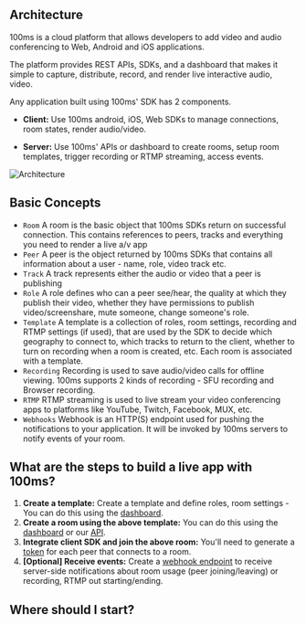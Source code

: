 ## Architecture

100ms is a cloud platform that allows developers to add video and audio conferencing to Web, Android and iOS applications.

The platform provides REST APIs, SDKs, and a dashboard that makes it simple to capture, distribute, record, and render live interactive audio, video.

Any application built using 100ms' SDK has 2 components.

-   **Client:** Use 100ms android, iOS, Web SDKs to manage connections, room states, render audio/video.

-   **Server:** Use 100ms' APIs or dashboard to create rooms, setup room templates, trigger recording or RTMP streaming, access events.

![Architecture](/docs/docs/v2/arch.png)

## Basic Concepts

-   `Room` A room is the basic object that 100ms SDKs return on successful connection. This contains references to peers, tracks and everything you need to render a live a/v app
-   `Peer` A peer is the object returned by 100ms SDKs that contains all information about a user - name, role, video track etc.
-   `Track` A track represents either the audio or video that a peer is publishing
-   `Role` A role defines who can a peer see/hear, the quality at which they publish their video, whether they have permissions to publish video/screenshare, mute someone, change someone's role.
-   `Template` A template is a collection of roles, room settings, recording and RTMP settings (if used), that are used by the SDK to decide which geography to connect to, which tracks to return to the client, whether to turn on recording when a room is created, etc. Each room is associated with a template.
-   `Recording` Recording is used to save audio/video calls for offline viewing. 100ms supports 2 kinds of recording - SFU recording and Browser recording.
-   `RTMP` RTMP streaming is used to live stream your video conferencing apps to platforms like YouTube, Twitch, Facebook, MUX, etc.
-   `Webhooks` Webhook is an HTTP(S) endpoint used for pushing the notifications to your application. It will be invoked by 100ms servers to notify events of your room.

## What are the steps to build a live app with 100ms?

1. **Create a template:** Create a template and define roles, room settings - You can do this using the [dashboard](https://dashboard.100ms.live/templates).
2. **Create a room using the above template:** You can do this using the [dashboard](https://dashboard.100ms.live/rooms) or our [API](/server-side/v2/features/room).
3. **Integrate client SDK and join the above room:** You'll need to generate a [token](/server-side/v2/foundation/authentication-and-tokens) for each peer that connects to a room.
4. **[Optional] Receive events:** Create a [webhook endpoint](/server-side/v2/foundation/webhook) to receive server-side notifications about room usage (peer joining/leaving) or recording, RTMP out starting/ending.

## Where should I start?
